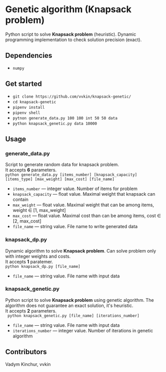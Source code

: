 # Genetic algorithm (Knapsack problem)
Python script to solve **Knapsack problem** (heuristic). Dynamic programming implementation to check solution precision (exact).
## Dependencies
* `numpy`
## Get started
* `git clone https://github.com/vvkin/knapsack-genetic/`
* `cd knapsack-genetic`
* `pipenv install`
* `pipenv shell`
* `pytnon generate_data.py 100 100 int 50 50 data`
* `python knapsack_genetic.py data 10000`
## Usage
### generate_data.py
Script to generate random data for knapsack problem.\
It accepts **6** parameters.\
`python generate_data.py [items_number] [knapsack_capacity] [items_type] [max_weight] [max_cost] [file_name]`
* `items_number` —  integer value. Number of items for problem
* `knapsack_capacity` —  float value. Maximal weight that knapsack can contain
* `max_weight` —  float value. Maximal weight that can be among items, weight ∈ [1, max_weight]
* `max_cost` —  float value. Maximal cost than can be among items, cost ∈ [2, max_cost]
* `file_name` —  string value. File name to write generated data
### knapsack_dp.py
Dynamic algorithm to solve **Knapsack problem**. Can solve problem only with integer weights and costs.\
It accepts **1** paratemer.\
`python knapsack_dp.py [file_name]`
* `file_name` —  string value. File name with input data
### knapsack_genetic.py
Python script to solve **Knapsack problem** using genetic algorithm. The algorithm does not guarantee an exact solution, it's heuristic.\
It accepts **2** parameters.\
` python knapsack_genetic.py [file_name] [iterations_number]`
* `file_name` —  string value. File name with input data
* `iterations_number` —  integer value. Number of iterations in genetic algorithm
## Contributors
Vadym Kinchur, vvkin
